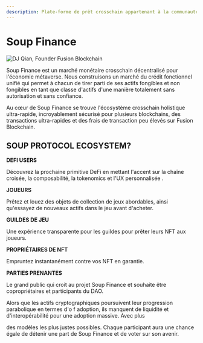 ```yaml
---
description: Plate-forme de prêt crosschain appartenant à la communauté sur Fusion.
---
```


# Soup Finance

![DJ Qian, Founder Fusion Blockchain](.gitbook/assets/DJ\_twitter.png)

Soup Finance est un marché monétaire crosschain décentralisé pour l'économie métaverse. Nous construisons un marché du crédit fonctionnel unifié qui permet à chacun de tirer parti de ses actifs fongibles et non fongibles en tant que classe d'actifs d'une manière totalement sans autorisation et sans confiance.

Au cœur de Soup Finance se trouve l'écosystème crosschain holistique ultra-rapide, incroyablement sécurisé pour plusieurs blockchains, des transactions ultra-rapides et des frais de transaction peu élevés sur Fusion Blockchain.

## SOUP PROTOCOL ECOSYSTEM?

**DEFI USERS**

Découvrez la prochaine primitive DeFi en mettant l'accent sur la chaîne croisée, la composabilité, la tokenomics et l'UX personnalisée .

**JOUEURS**

Prêtez et louez des objets de collection de jeux abordables, ainsi qu'essayez de nouveaux actifs dans le jeu avant d'acheter.

**GUILDES DE JEU**

Une expérience transparente pour les guildes pour prêter leurs NFT aux joueurs.

**PROPRIÉTAIRES DE NFT**

Empruntez instantanément contre vos NFT en garantie.

**PARTIES PRENANTES**

Le grand public qui croit au projet Soup Finance et souhaite être copropriétaires et participants du DAO.



Alors que les actifs cryptographiques poursuivent leur progression parabolique en termes d'o f adoption, ils manquent de liquidité et d'interopérabilité pour une adoption massive. Avec plus

des modèles les plus justes possibles. Chaque participant aura une chance égale de détenir une part de Soup Finance et de voter sur son avenir.
